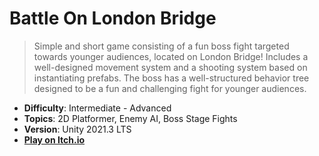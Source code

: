 # Battle On London Bridge

> Simple and short game consisting of a fun boss fight targeted towards younger audiences, located on London Bridge! Includes a well-designed movement system and a shooting system based on instantiating prefabs. The boss has a well-structured behavior tree designed to be a fun and challenging fight for younger audiences.

- **Difficulty**: Intermediate - Advanced
- **Topics**: 2D Platformer, Enemy AI, Boss Stage Fights
- **Version**: Unity 2021.3 LTS
- [**Play on Itch.io**](https://dasaniket15.itch.io/porky-the-saviour)
